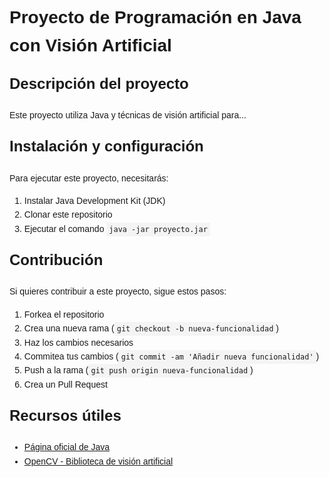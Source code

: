 <!DOCTYPE html>
<html>
<head>
  <title>README</title>
  <style>
    body {
      font-family: Arial, sans-serif;
      line-height: 1.6;
      padding: 20px;
    }

    h1 {
      font-size: 28px;
    }

    h2 {
      font-size: 24px;
    }

    p {
      margin-bottom: 10px;
    }

    code {
      background-color: #f4f4f4;
      padding: 4px;
      font-family: "Courier New", monospace;
    }

    .section {
      margin-bottom: 20px;
    }

    .section h2 {
      margin-top: 0;
    }
  </style>
</head>
<body>
  <h1>Proyecto de Programación en Java con Visión Artificial</h1>
  
  <div class="section">
    <h2>Descripción del proyecto</h2>
    <p>Este proyecto utiliza Java y técnicas de visión artificial para...</p>
  </div>
  
  <div class="section">
    <h2>Instalación y configuración</h2>
    <p>Para ejecutar este proyecto, necesitarás:</p>
    <ol>
      <li>Instalar Java Development Kit (JDK)</li>
      <li>Clonar este repositorio</li>
      <li>Ejecutar el comando <code>java -jar proyecto.jar</code></li>
    </ol>
  </div>
  
  <div class="section">
    <h2>Contribución</h2>
    <p>Si quieres contribuir a este proyecto, sigue estos pasos:</p>
    <ol>
      <li>Forkea el repositorio</li>
      <li>Crea una nueva rama (<code>git checkout -b nueva-funcionalidad</code>)</li>
      <li>Haz los cambios necesarios</li>
      <li>Commitea tus cambios (<code>git commit -am 'Añadir nueva funcionalidad'</code>)</li>
      <li>Push a la rama (<code>git push origin nueva-funcionalidad</code>)</li>
      <li>Crea un Pull Request</li>
    </ol>
  </div>
  
  <div class="section">
    <h2>Recursos útiles</h2>
    <ul>
      <li><a href="https://java.com">Página oficial de Java</a></li>
      <li><a href="https://opencv.org/">OpenCV - Biblioteca de visión artificial</a></li>
    </ul>
  </div>
</body>
</html>

